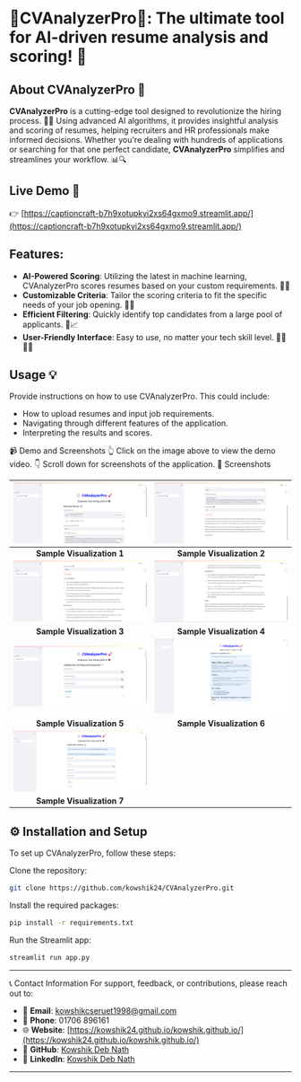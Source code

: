 # 📄CVAnalyzerPro🔎: The ultimate tool for AI-driven resume analysis and scoring! 💼

## About CVAnalyzerPro 🚀
        
**CVAnalyzerPro** is a cutting-edge tool designed to revolutionize the hiring process. 🤖💼 Using advanced AI algorithms, it provides insightful analysis and scoring of resumes, helping recruiters and HR professionals make informed decisions. 
Whether you're dealing with hundreds of applications or searching for that one perfect candidate, **CVAnalyzerPro** simplifies and streamlines your workflow. 📊🔍

## Live Demo 🎥
👉 [https://captioncraft-b7h9xotupkyi2xs64gxmo9.streamlit.app/](https://captioncraft-b7h9xotupkyi2xs64gxmo9.streamlit.app/)

## Features:
- **AI-Powered Scoring**: Utilizing the latest in machine learning, CVAnalyzerPro scores resumes based on your custom requirements. 🧠✅
- **Customizable Criteria**: Tailor the scoring criteria to fit the specific needs of your job opening. 🎯📝
- **Efficient Filtering**: Quickly identify top candidates from a large pool of applicants. 🏅📈
- **User-Friendly Interface**: Easy to use, no matter your tech skill level. 👩‍💻👨‍💻



## Usage 💡
Provide instructions on how to use CVAnalyzerPro. This could include:
- How to upload resumes and input job requirements.
- Navigating through different features of the application.
- Interpreting the results and scores.



📹 Demo and Screenshots
👆 Click on the image above to view the demo video.
👇 Scroll down for screenshots of the application.
📸 Screenshots


| ![Sample 1](images/1.png) | ![Sample 2](images/2.png) |
|:--------------------------------:|:--------------------------------:|
|     **Sample Visualization 1**   |     **Sample Visualization 2**   |
| ![Sample 3](images/3.png) | ![Sample 4](images/4.png) |
|     **Sample Visualization 3**   |     **Sample Visualization 4**   |
| ![Sample 5](images/5.png) | ![Sample 6](images/6.png) |
|     **Sample Visualization 5**   |     **Sample Visualization 6**   |
| ![Sample 7](images/7.png) |  |
|     **Sample Visualization 7**   |  |


## ⚙️ Installation and Setup
To set up CVAnalyzerPro, follow these steps:

Clone the repository: 
```bash
git clone https://github.com/kowshik24/CVAnalyzerPro.git
```
Install the required packages:
```bash 
pip install -r requirements.txt
```
Run the Streamlit app: 
```bash
streamlit run app.py
```
---
📞 Contact Information
For support, feedback, or contributions, please reach out to:

- 📧 **Email**: [kowshikcseruet1998@gmail.com](mailto:kowshikcseruet1998@gmail.com)
- 📱 **Phone**: 01706 896161
- 🌐 **Website**: [https://kowshik24.github.io/kowshik.github.io/](https://kowshik24.github.io/kowshik.github.io/)
- 🚀 **GitHub**: [Kowshik Deb Nath](https://github.com/kowshik24)
- 🤝 **LinkedIn**: [Kowshik Deb Nath](https://www.linkedin.com/in/kowshik-deb-nath-7a0a3a1a0/)
---
